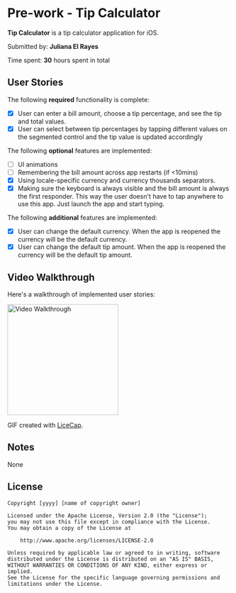 # Pre-work - Tip Calculator

**Tip Calculator** is a tip calculator application for iOS.

Submitted by: **Juliana El Rayes**

Time spent: **30** hours spent in total

## User Stories

The following **required** functionality is complete:

* [x] User can enter a bill amount, choose a tip percentage, and see the tip and total values.
* [x] User can select between tip percentages by tapping different values on the segmented control and the tip value is updated accordingly

The following **optional** features are implemented:

* [ ] UI animations
* [ ] Remembering the bill amount across app restarts (if <10mins)
* [x] Using locale-specific currency and currency thousands separators.
* [x] Making sure the keyboard is always visible and the bill amount is always the first responder. This way the user doesn't have to tap anywhere to use this app. Just launch the app and start typing.

The following **additional** features are implemented:

* [x] User can change the default currency. When the app is reopened the currency will be the default currency.
* [x] User can change the default tip amount. When the app is reopened the currency will be the default tip amount.

## Video Walkthrough

Here's a walkthrough of implemented user stories:

<img src='https://github.com/julianaelrayes/tip/blob/v/JulianaElRayes_.gif' title='Video Walkthrough' width='250' alt='Video Walkthrough' />

GIF created with [LiceCap](http://www.cockos.com/licecap/).

## Notes

None

## License

    Copyright [yyyy] [name of copyright owner]

    Licensed under the Apache License, Version 2.0 (the "License");
    you may not use this file except in compliance with the License.
    You may obtain a copy of the License at

        http://www.apache.org/licenses/LICENSE-2.0

    Unless required by applicable law or agreed to in writing, software
    distributed under the License is distributed on an "AS IS" BASIS,
    WITHOUT WARRANTIES OR CONDITIONS OF ANY KIND, either express or implied.
    See the License for the specific language governing permissions and
    limitations under the License.
